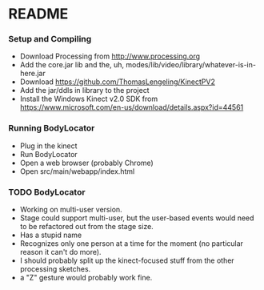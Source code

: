 # README #

### Setup and Compiling ###

* Download Processing from http://www.processing.org
* Add the core.jar lib and the, uh, modes/lib/video/library/whatever-is-in-here.jar
* Download https://github.com/ThomasLengeling/KinectPV2
* Add the jar/ddls in library to the project
* Install the Windows Kinect v2.0 SDK from https://www.microsoft.com/en-us/download/details.aspx?id=44561

### Running BodyLocator ###

* Plug in the kinect
* Run BodyLocator
* Open a web browser (probably Chrome)
* Open src/main/webapp/index.html

### TODO BodyLocator ###

* Working on multi-user version.
* Stage could support multi-user, but the user-based events would need to be refactored out from the stage size.
* Has a stupid name
* Recognizes only one person at a time for the moment (no particular reason it can't do more).
* I should probably split up the kinect-focused stuff from the other processing sketches.
* a "Z" gesture would probably work fine.